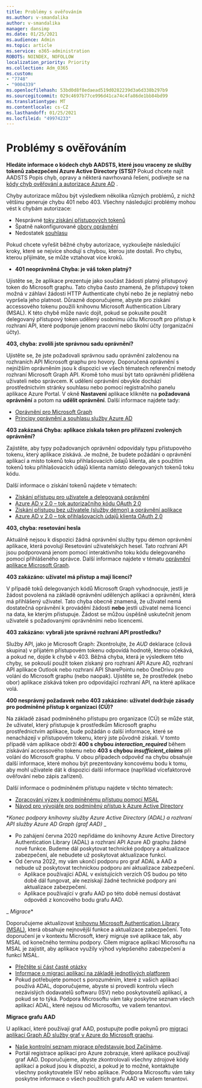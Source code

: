 ```yaml
---
title: Problémy s ověřováním
ms.author: v-smandalika
author: v-smandalika
manager: dansimp
ms.date: 01/25/2021
ms.audience: Admin
ms.topic: article
ms.service: o365-administration
ROBOTS: NOINDEX, NOFOLLOW
localization_priority: Priority
ms.collection: Adm_O365
ms.custom:
- "7748"
- "9004339"
ms.openlocfilehash: 53bd0d8f8edaead519d0282239d3a6d338b297b9
ms.sourcegitcommit: 029c4697b77ce996d41ca74c4fa86de1bb84bd99
ms.translationtype: MT
ms.contentlocale: cs-CZ
ms.lasthandoff: 01/25/2021
ms.locfileid: "49974233"
---
```

# <a name="authentication-issues"></a>Problémy s ověřováním

**Hledáte informace o kódech chyb AADSTS, které jsou vraceny ze služby tokenů zabezpečení Azure Active Directory (STS)?** Pokud chcete najít AADSTS Popis chyb, opravy a některá navrhovaná řešení, podívejte se na [kódy chyb ověřování a autorizace Azure AD](https://docs.microsoft.com/azure/active-directory/develop/reference-aadsts-error-codes) .

Chyby autorizace můžou být výsledkem několika různých problémů, z nichž většinu generuje chybu 401 nebo 403. Všechny následující problémy mohou vést k chybám autorizace:

- Nesprávné [toky získání přístupových tokenů](https://docs.microsoft.com/azure/active-directory/develop/authentication-vs-authorization) 
- Špatně nakonfigurované [obory oprávnění](https://docs.microsoft.com/azure/active-directory/develop/v2-permissions-and-consent) 
- Nedostatek [souhlasu](https://docs.microsoft.com/azure/active-directory/develop/howto-convert-app-to-be-multi-tenant#understanding-user-and-admin-consent)

Pokud chcete vyřešit běžné chyby autorizace, vyzkoušejte následující kroky, které se nejvíce shodují s chybou, kterou jste dostali. Pro chybu, kterou přijímáte, se může vztahovat více kroků.

- **401 neoprávněná Chyba: je váš token platný?**

Ujistěte se, že aplikace prezentuje jako součást žádosti platný přístupový token do Microsoft graphu. Tato chyba často znamená, že přístupový token možná v záhlaví žádosti HTTP Authenticate chybí nebo že je neplatný nebo vypršela jeho platnost. Důrazně doporučujeme, abyste pro získání accessového tokenu použili knihovnu Microsoft Authentication Library (MSAL). K této chybě může navíc dojít, pokud se pokusíte použít delegovaný přístupový token udělený osobnímu účtu Microsoft pro přístup k rozhraní API, které podporuje jenom pracovní nebo školní účty (organizační účty).

**403, chyba: zvolili jste správnou sadu oprávnění?**

Ujistěte se, že jste požadovali správnou sadu oprávnění založenou na rozhraních API Microsoft graphu pro hovory. Doporučená oprávnění s nejnižším oprávněním jsou k dispozici ve všech tématech referenční metody rozhraní Microsoft Graph API. Kromě toho musí být tato oprávnění přidělena uživateli nebo správcem. K udělení oprávnění obvykle dochází prostřednictvím stránky souhlasu nebo pomocí registračního panelu aplikace Azure Portal. V okně **Nastavení** aplikace klikněte na **požadovaná oprávnění** a potom na **udělit oprávnění**. Další informace najdete tady:

- [Oprávnění pro Microsoft Graph](https://docs.microsoft.com/graph/permissions-reference) 
- [Principy oprávnění a souhlasu služby Azure AD](https://docs.microsoft.com/azure/active-directory/develop/v2-permissions-and-consent)

**403 zakázaná Chyba: aplikace získala token pro přiřazení zvolených oprávnění?**

Zajistěte, aby typy požadovaných oprávnění odpovídaly typu přístupového tokenu, který aplikace získává. Je možné, že budete požádáni o oprávnění aplikací a místo tokenů toku přihlašovacích údajů klienta, ale s použitím tokenů toku přihlašovacích údajů klienta namísto delegovaných tokenů toku kódu.

Další informace o získání tokenů najdete v tématech:

- [Získání přístupu pro uživatele a delegovaná oprávnění](https://docs.microsoft.com/graph/auth-v2-user) 
- [Azure AD v 2.0 – tok autorizačního kódu OAuth 2,0](https://docs.microsoft.com/azure/active-directory/develop/v2-oauth2-auth-code-flow) 
- [Získání přístupu bez uživatele (služby démon) a oprávnění aplikace](https://docs.microsoft.com/graph/auth-v2-service) 
- [Azure AD v 2.0 – tok přihlašovacích údajů klienta OAuth 2,0](https://docs.microsoft.com/azure/active-directory/develop/v2-oauth2-client-creds-grant-flow)

**403, chyba: resetování hesla**

Aktuálně nejsou k dispozici žádná oprávnění služby typu démon oprávnění aplikace, která povolují Resetování uživatelských hesel. Tato rozhraní API jsou podporovaná jenom pomocí interaktivního toku kódu delegovaného pomocí přihlášeného správce. Další informace najdete v tématu [oprávnění aplikace Microsoft Graph](https://docs.microsoft.com/graph/permissions-reference).

**403 zakázáno: uživatel má přístup a mají licenci?**

V případě toků delegovaných kódů Microsoft Graph vyhodnocuje, jestli je žádost povolená na základě oprávnění udělených aplikaci a oprávnění, která má přihlášený uživatel. Tato chyba obecně znamená, že uživatel nemá dostatečná oprávnění k provádění žádosti **nebo** jestli uživatel nemá licenci na data, ke kterým přistupuje. Žádost se můžou úspěšně uskutečnit jenom uživatelé s požadovanými oprávněními nebo licencemi.

**403 zakázáno: vybrali jste správné rozhraní API prostředku?**

Služby API, jako je Microsoft Graph: Zkontrolujte, že *AUD* deklarace (cílová skupina) v přijatém přístupovém tokenu odpovídá hodnotě, kterou očekává, a pokud ne, dojde k chybě v 403. Běžná chyba, která je výsledkem této chyby, se pokouší použít token získaný pro rozhraní API Azure AD, rozhraní API aplikace Outlook nebo rozhraní API SharePointu nebo OneDrivu pro volání do Microsoft graphu (nebo naopak). Ujistěte se, že prostředek (nebo obor) aplikace získává token pro odpovídající rozhraní API, na které aplikace volá.

**400 nesprávný požadavek nebo 403 zakázáno: uživatel dodržuje zásady pro podmíněné přístup k organizaci (CÚ)?**

Na základě zásad podmíněného přístupu pro organizace (CÚ) se může stát, že uživatel, který přistupuje k prostředkům Microsoft graphu prostřednictvím aplikace, bude požádán o další informace, které se nenacházejí v přístupovém tokenu, který jste původně získali. V tomto případě vám aplikace obdrží **400 s chybou *interaction_required*** během získávání accessového tokenu nebo **403 s chybou *insufficient_claims*** při volání do Microsoft graphu. V obou případech odpověď na chybu obsahuje další informace, které mohou být prezentovány koncovému bodu k tomu, aby mohl uživatele dát k dispozici další informace (například vícefaktorové ověřování nebo zápis zařízení).

Další informace o podmíněném přístupu najdete v těchto tématech:

- [Zpracování výzev k podmíněnému přístupu pomocí MSAL](https://docs.microsoft.com/azure/active-directory/develop/msal-error-handling-dotnet#conditional-access-and-claims-challenges) 
- [Návod pro vývojáře pro podmíněný přístup k Azure Active Directory](https://docs.microsoft.com/azure/active-directory/develop/v2-conditional-access-dev-guide)

**_Konec podpory knihovny služby Azure Active Directory (ADAL) a rozhraní API služby Azure AD Graph (graf AAD)_* _

- Po zahájení června 2020 nepřidáme do knihovny Azure Active Directory Authentication Library (ADAL) a rozhraní API Azure AD graphu žádné nové funkce. Budeme dál poskytovat technické podpory a aktualizace zabezpečení, ale nebudete už poskytovat aktualizace funkcí.
- Od června 2022, my vám ukončí podporu pro graf ADAL a AAD a nebude už poskytovat technickou podporu ani aktualizace zabezpečení.
    - Aplikace používající ADAL v existujících verzích OS budou po této době dál fungovat, ale nezískají žádné technické podpory ani aktualizace zabezpečení.
    - Aplikace používající v grafu AAD po této době nemusí dostávat odpovědi z koncového bodu grafu AAD.

_ *Migrace**

Doporučujeme aktualizovat [knihovnu Microsoft Authentication Library (MSAL)](https://docs.microsoft.com/azure/active-directory/develop/v2-overview), která obsahuje nejnovější funkce a aktualizace zabezpečení. Toto doporučení je v kontextu Microsoft, který migruje své aplikace tak, aby MSAL od konečného termínu podpory. Cílem migrace aplikací Microsoftu na MSAL je zajistit, aby aplikace využily výhod vylepšeného zabezpečení a funkcí MSAL.

- [Přečtěte si část časté otázky](https://docs.microsoft.com/azure/active-directory/develop/msal-migration#frequently-asked-questions-faq) 
- [Informace o migraci aplikací na základě jednotlivých platforem](https://docs.microsoft.com/azure/active-directory/develop/msal-migration#frequently-asked-questions-faq) 
- Pokud potřebujete pomoct s porozuměním, které z vašich aplikací používá ADAL, doporučujeme, abyste si provedli kontrolu všech nezávislých dodavatelů softwaru (ISV) nebo poskytovatelů aplikací, a pokud se to týká. Podpora Microsoftu vám taky poskytne seznam všech aplikací ADAL, které nejsou od Microsoftu, ve vašem tenantovi.

**Migrace grafu AAD**

U aplikací, které používají graf AAD, postupujte podle pokynů pro [migraci aplikací Graph AD služby graf v Azure do Microsoft graphu](https://docs.microsoft.com/graph/migrate-azure-ad-graph-planning-checklist?view=graph-rest-1.0&preserve-view=true).

- [Naše kontrolní seznam migrace představuje bod Začínáme](https://docs.microsoft.com/graph/migrate-azure-ad-graph-planning-checklist). 
- Portál registrace aplikací pro Azure zobrazuje, které aplikace používají graf AAD. Doporučujeme, abyste zkontrolovali všechny zdrojové kódy aplikací a pokud jsou k dispozici, a pokud je to možné, kontaktujte všechny poskytovatele ISV nebo aplikace. Podpora Microsoftu vám taky poskytne informace o všech použitích grafu AAD ve vašem tenantovi.

 










